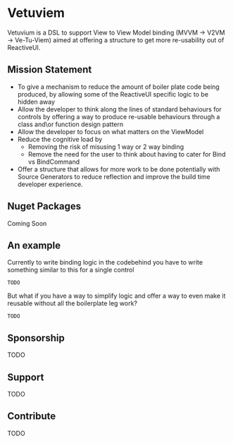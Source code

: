 # Vetuviem
Vetuvium is a DSL to support View to View Model binding (MVVM -> V2VM -> Ve-Tu-Viem) aimed at offering a structure to get more re-usability out of ReactiveUI.

## Mission Statement
* To give a mechanism to reduce the amount of boiler plate code being produced, by allowing some of the ReactiveUI specific logic to be hidden away
* Allow the developer to think along the lines of standard behaviours for controls by offering a way to produce re-usable behaviours through a class and\or function design pattern
* Allow the developer to focus on what matters on the ViewModel
* Reduce the cognitive load by
  * Removing the risk of misusing 1 way or 2 way binding
  * Remove the need for the user to think about having to cater for Bind vs BindCommand
* Offer a structure that allows for more work to be done potentially with Source Generators to reduce reflection and improve the build time developer experience.

## Nuget Packages

Coming Soon

## An example

Currently to write binding logic in the codebehind you have to write something similar to this for a single control

``
TODO
``

But what if you have a way to simplify logic and offer a way to even make it reusable without all the boilerplate leg work?

``
TODO
``

## Sponsorship

TODO

## Support

TODO

## Contribute

TODO

